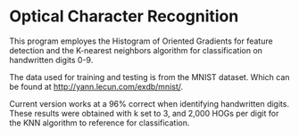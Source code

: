 # Optical Character Recognition


This program employes the Histogram of Oriented Gradients for feature detection and the K-nearest neighbors algorithm for classification on handwritten digits 0-9.

The data used for training and testing is from the MNIST dataset. Which can be found at http://yann.lecun.com/exdb/mnist/. 

Current version works at a 96% correct when identifying handwritten digits. These results were obtained with k set to 3, and 2,000 HOGs per digit for the KNN algorithm to reference for classification. 
